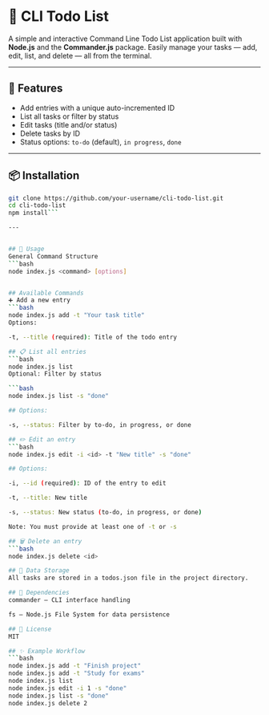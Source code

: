 # 📝 CLI Todo List

A simple and interactive Command Line Todo List application built with **Node.js** and the **Commander.js** package. Easily manage your tasks — add, edit, list, and delete — all from the terminal.

---

## 🚀 Features

- Add entries with a unique auto-incremented ID
- List all tasks or filter by status
- Edit tasks (title and/or status)
- Delete tasks by ID
- Status options: `to-do` (default), `in progress`, `done`

---

## 📦 Installation

```bash
git clone https://github.com/your-username/cli-todo-list.git
cd cli-todo-list
npm install```

---


## 📂 Usage
General Command Structure
```bash
node index.js <command> [options]


## Available Commands
➕ Add a new entry
```bash
node index.js add -t "Your task title"
Options:

-t, --title (required): Title of the todo entry

## 📋 List all entries
```bash
node index.js list
Optional: Filter by status

```bash
node index.js list -s "done"

## Options:

-s, --status: Filter by to-do, in progress, or done

## ✏️ Edit an entry
```bash
node index.js edit -i <id> -t "New title" -s "done"

## Options:

-i, --id (required): ID of the entry to edit

-t, --title: New title

-s, --status: New status (to-do, in progress, or done)

Note: You must provide at least one of -t or -s

## 🗑️ Delete an entry
```bash
node index.js delete <id>

## 💾 Data Storage
All tasks are stored in a todos.json file in the project directory.

## 🧩 Dependencies
commander – CLI interface handling

fs – Node.js File System for data persistence

## 📄 License
MIT

## ✨ Example Workflow
```bash
node index.js add -t "Finish project"
node index.js add -t "Study for exams"
node index.js list
node index.js edit -i 1 -s "done"
node index.js list -s "done"
node index.js delete 2

